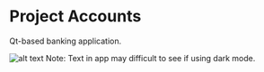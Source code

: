 # Project Accounts
Qt-based banking application.

 ![alt text](https://i.imgur.com/1PeJXte.png)
Note: Text in app may difficult to see if using dark mode.
